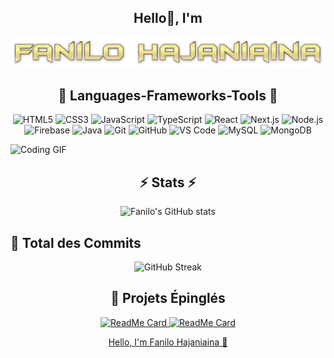 <h2 align="center">Hello👋, I'm</h2>
<p align="center">
  <img src="https://github.com/FaniloHajaniaina/FaniloHajaniaina/blob/main/Nilo.png" alt="Bonjour, je suis Fanilo Hajaniaina!"/>
</p>

<h2 align="center">🔧 Languages-Frameworks-Tools 🔧</h2>
<p align="center">
    <img src="https://img.icons8.com/color/48/000000/html-5.png" alt="HTML5"/>
    <img src="https://img.icons8.com/color/48/000000/css3.png" alt="CSS3"/>
    <img src="https://img.icons8.com/color/48/000000/javascript.png" alt="JavaScript"/>
    <img src="https://img.icons8.com/color/48/000000/typescript.png" alt="TypeScript"/>
    <img src="https://img.icons8.com/color/48/000000/react-native.png" alt="React"/>
    <img src="https://img.icons8.com/fluency/48/000000/nextjs.png" alt="Next.js"/>
    <img src="https://img.icons8.com/color/48/000000/nodejs.png" alt="Node.js"/>
    <img src="https://img.icons8.com/color/48/000000/firebase.png" alt="Firebase"/>
    <img src="https://img.icons8.com/color/48/000000/java-coffee-cup-logo.png" alt="Java"/>
    <img src="https://img.icons8.com/color/48/000000/git.png" alt="Git"/>
    <img src="https://img.icons8.com/color/48/000000/github.png" alt="GitHub"/>
    <img src="https://img.icons8.com/fluency/48/000000/visual-studio-code-2019.png" alt="VS Code"/>
    <img src="https://img.icons8.com/color/48/000000/mysql-logo.png" alt="MySQL"/>
    <img src="https://img.icons8.com/color/48/000000/mongodb.png" alt="MongoDB"/>
</p>

![Coding GIF](https://media.giphy.com/media/26u4nJPf0JtQPdStq/giphy.gif)

<h2 align="center">⚡ Stats ⚡</h2>
<p align="center">
  <img src="https://github-readme-stats.vercel.app/api?username=FaniloHajaniaina&show_icons=true&theme=radical" alt="Fanilo's GitHub stats"/>
</p>

## 🚀 Total des Commits

<p align="center">
  <img src="https://github-readme-streak-stats.herokuapp.com/?user=Narindrakoko&theme=radical" alt="GitHub Streak"/>
</p>

<h2 align="center">📌 Projets Épinglés</h2>
<p align="center">
  <a href="https://github.com/FaniloHajaniaina/E-Ticket">
    <img src="https://github-readme-stats.vercel.app/api/pin/?username=FaniloHajaniaina&repo=E-Ticket&theme=radical" alt="ReadMe Card"/>
  </a>
  <a href="https://github.com/FaniloHajaniaina/CRUD_ReactJs-nodeJs">
    <img src="https://github-readme-stats.vercel.app/api/pin/?username=FaniloHajaniaina&repo=CRUD_ReactJs-nodeJs&theme=radical" alt="ReadMe Card"/>
  </a>
</p>

<p align="center">
  <a href="https://fanilohajaniaina.github.io/hello-animation/">Hello, I'm Fanilo Hajaniaina 👋</a>
</p>


<!--
**FaniloHajaniaina/FaniloHajaniaina** is a ✨ _special_ ✨ repository because its `README.md` (this file) appears on your GitHub profile.

Here are some ideas to get you started:

- 🔭 I’m currently working on ...
- 🌱 I’m currently learning ...
- 👯 I’m looking to collaborate on ...
- 🤔 I’m looking for help with ...
- 💬 Ask me about ...
- 📫 How to reach me: ...
- 😄 Pronouns: ...
- ⚡ Fun fact: ...
-->
